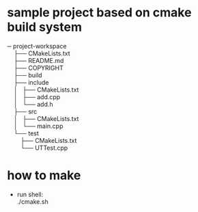 # sample project based on cmake build system
─ project-workspace  
    ├── CMakeLists.txt  
    ├── README.md  
    ├── COPYRIGHT  
    ├── build  
    ├── include  
    │   ├── CMakeLists.txt  
    │   ├── add.cpp  
    │   └── add.h  
    ├── src  
    │   ├── CMakeLists.txt  
    │   └── main.cpp  
    └── test  
        ├── CMakeLists.txt  
        └── UTTest.cpp  

# how to make 
- run shell:  
./cmake.sh  
